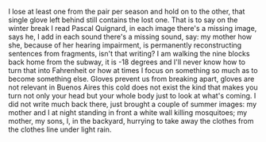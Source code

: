 I lose at least one
from the pair per season
and hold on to the other, that single
glove left behind still contains the lost one.
That is to say
on the winter break I read Pascal Quignard,
in each image there's a missing image,
says he, I add
in each sound there's a missing sound,
say: my mother
how she, because of her hearing impairment,
is permanently reconstructing
sentences from fragments, isn't that
writing? I am
walking the nine blocks back home
from the subway, it is -18 degrees
and I'll never know
how to turn that into Fahrenheit or how
at times I focus on something so much as to become
something else. Gloves
prevent us from breaking apart,
gloves are not relevant in Buenos Aires
this cold does not exist
the kind that makes you turn not only your head
but your whole body just to look at
what's coming. I did not write much
back there, just brought
a couple of summer images: my mother and I
at night standing in front a white wall
killing mosquitoes; my mother,
my sons, I, in the backyard,
hurrying to take away the clothes from the clothes line
under light rain.
